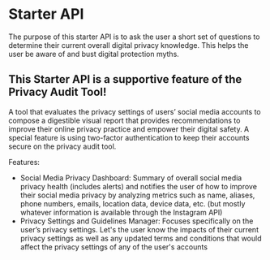 # Starter API

The purpose of this starter API is to ask the user a short set of questions to determine their current overall digital privacy knowledge. This helps the user be aware of and bust digital protection myths.

## This Starter API is a supportive feature of the Privacy Audit Tool!

A tool that evaluates the privacy settings of users’ social media accounts to compose a digestible visual report that provides recommendations to improve their online privacy practice and empower their digital safety. A special feature is using two-factor authentication to keep their accounts secure on the privacy audit tool.

Features:
- Social Media Privacy Dashboard: Summary of overall social media privacy health (includes alerts) and notifies the user of how to improve their social media privacy by analyzing metrics such as name, aliases, phone numbers, emails, location data, device data, etc. (but mostly whatever information is available through the Instagram API)
- Privacy Settings and Guidelines Manager: Focuses specifically on the user’s privacy settings. Let's the user know the impacts of their current privacy settings as well as any updated terms and conditions that would affect the privacy settings of any of the user's accounts
